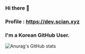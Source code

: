 ### Hi there 👋
### Profile : https://dev.scian.xyz
### I'm a Korean GitHub User.
![Anurag's GitHub stats](https://github-readme-stats.vercel.app/api?username=hoony6134&show_icons=true&theme=radical)

